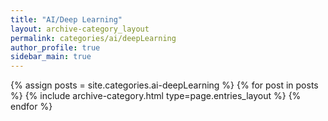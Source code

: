 ```yaml
---
title: "AI/Deep Learning"
layout: archive-category_layout
permalink: categories/ai/deepLearning
author_profile: true
sidebar_main: true
---
```



{% assign posts = site.categories.ai-deepLearning %}
{% for post in posts %} {% include archive-category.html type=page.entries_layout %} {% endfor %}